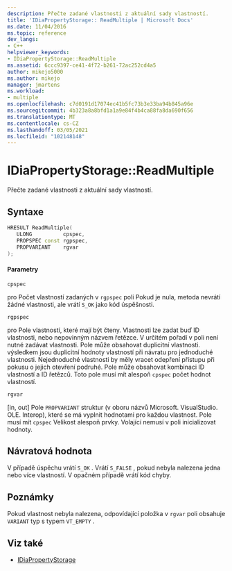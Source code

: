 ```yaml
---
description: Přečte zadané vlastnosti z aktuální sady vlastností.
title: 'IDiaPropertyStorage:: ReadMultiple | Microsoft Docs'
ms.date: 11/04/2016
ms.topic: reference
dev_langs:
- C++
helpviewer_keywords:
- IDiaPropertyStorage::ReadMultiple
ms.assetid: 6ccc9397-ce41-4f72-b261-72ac252cd4a5
author: mikejo5000
ms.author: mikejo
manager: jmartens
ms.workload:
- multiple
ms.openlocfilehash: c7d0191d17074ec41b5fc73b3e33ba94b845a96e
ms.sourcegitcommit: 4b323a8a8bfd1a1a9e84f4b4ca88fa8da690f656
ms.translationtype: MT
ms.contentlocale: cs-CZ
ms.lasthandoff: 03/05/2021
ms.locfileid: "102148148"
---
```

# <a name="idiapropertystoragereadmultiple"></a>IDiaPropertyStorage::ReadMultiple
Přečte zadané vlastnosti z aktuální sady vlastností.

## <a name="syntax"></a>Syntaxe

```C++
HRESULT ReadMultiple( 
   ULONG          cpspec,
   PROPSPEC const rgpspec,
   PROPVARIANT    rgvar
);
```

#### <a name="parameters"></a>Parametry
 `cpspec`

pro Počet vlastností zadaných v `rgpspec` poli Pokud je nula, metoda nevrátí žádné vlastnosti, ale vrátí `S_OK` jako kód úspěšnosti.

 `rgpspec`

pro Pole vlastností, které mají být čteny. Vlastnosti lze zadat buď ID vlastnosti, nebo nepovinným názvem řetězce. V určitém pořadí v poli není nutné zadávat vlastnosti. Pole může obsahovat duplicitní vlastnosti. výsledkem jsou duplicitní hodnoty vlastností při návratu pro jednoduché vlastnosti. Nejednoduché vlastnosti by měly vracet odepření přístupu při pokusu o jejich otevření podruhé. Pole může obsahovat kombinaci ID vlastností a ID řetězců. Toto pole musí mít alespoň `cpspec` počet hodnot vlastností.

 `rgvar`

[in, out] Pole `PROPVARIANT` struktur (v oboru názvů Microsoft. VisualStudio. OLE. Interop), které se má vyplnit hodnotami pro každou vlastnost. Pole musí mít `cpspec` Velikost alespoň prvky. Volající nemusí v poli inicializovat hodnoty.

## <a name="return-value"></a>Návratová hodnota
 V případě úspěchu vrátí `S_OK` . Vrátí `S_FALSE` , pokud nebyla nalezena jedna nebo více vlastností. V opačném případě vrátí kód chyby.

## <a name="remarks"></a>Poznámky
 Pokud vlastnost nebyla nalezena, odpovídající položka v `rgvar` poli obsahuje `VARIANT` typ s typem `VT_EMPTY` .

## <a name="see-also"></a>Viz také
- [IDiaPropertyStorage](../../debugger/debug-interface-access/idiapropertystorage.md)
